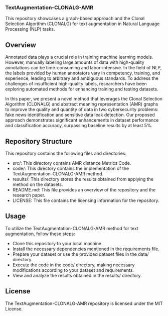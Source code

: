 ### TextAugmentation-CLONALG-AMR
This repository showcases a graph-based approach and the Clonal Selection Algorithm (CLONALG) for text augmentation in Natural Language Processing (NLP) tasks.

## Overview
Annotated data plays a crucial role in training machine learning models. However, manually labeling large amounts of data with high-quality annotations can be time-consuming and labor-intensive. In the field of NLP, the labels provided by human annotators vary in competency, training, and experience, leading to arbitrary and ambiguous standards. To address the challenges of insufficient high-quality labels, researchers have been exploring automated methods for enhancing training and testing datasets.

In this paper, we present a novel method that leverages the Clonal Selection Algorithm (CLONALG) and abstract meaning representation (AMR) graphs to improve the quality and quantity of data in two cybersecurity problems: fake news identification and sensitive data leak detection. Our proposed approach demonstrates significant enhancements in dataset performance and classification accuracy, surpassing baseline results by at least 5%.

## Repository Structure
This repository contains the following files and directories:

- src/: This directory contains AMR distance Metrics Code.
- code/: This directory contains the implementation of the TextAugmentation-CLONALG-AMR method.
- results/: This directory stores the results obtained from applying the method on the datasets.
- README.md: This file provides an overview of the repository and the research paper.
- LICENSE: This file contains the licensing information for the repository.

## Usage
To utilize the TextAugmentation-CLONALG-AMR method for text augmentation, follow these steps:

- Clone this repository to your local machine.
- Install the necessary dependencies mentioned in the requirements file.
- Prepare your dataset or use the provided dataset files in the data/ directory.
- Execute the code in the code/ directory, making necessary modifications according to your dataset and requirements.
- View and analyze the results obtained in the results/ directory.

## License
The TextAugmentation-CLONALG-AMR repository is licensed under the MIT License.
